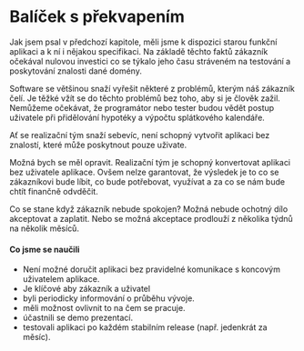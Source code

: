 # Balíček s překvapením

Jak jsem psal v předchozí kapitole, měli jsme k dispozici starou funkční aplikaci a k ní i nějakou specifikaci. Na základě těchto faktů zákazník očekával nulovou investici co se týkalo jeho času stráveném na testování a poskytování znalosti dané domény.

Software se většinou snaží vyřešit některé z problémů, kterým náš zákazník čelí. Je těžké vžít se do těchto problémů bez toho, aby si je člověk zažil. Nemůžeme očekávat, že programátor nebo tester budou vědět postup uživatele při přidělování hypotéky a výpočtu splátkového kalendáře.

Ať se realizační tým snaží sebevíc, není schopný vytvořit aplikaci bez znalostí, které může poskytnout pouze uživate.

Možná bych se měl opravit. Realizační tým je schopný konvertovat aplikaci bez uživatele aplikace. Ovšem nelze garantovat, že výsledek je to co se zákazníkovi bude líbit, co bude potřebovat, využívat a za co se nám bude chtít finančně odvděčit.

Co se stane když zákazník nebude spokojen? Možná nebude ochotný dílo akceptovat a zaplatit. Nebo se možná akceptace prodlouží z několika týdnů na několik měsíců.

#### Co jsme se naučili

* Není možné doručit aplikaci bez pravidelné komunikace s koncovým uživatelem aplikace.
* Je klíčové aby zákazník a uživatel
 *  byli periodicky informování o průběhu vývoje.
 * měli možnost ovlivnit to na čem se pracuje.
 * účastnili se demo prezentací.
 * testovali aplikaci po každém stabilním release (např. jedenkrát za měsíc).

